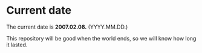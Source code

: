 # Current date

The current date is **2007.02.08.** (YYYY.MM.DD.)

This repository will be good when the world ends, so we will know how long it lasted.